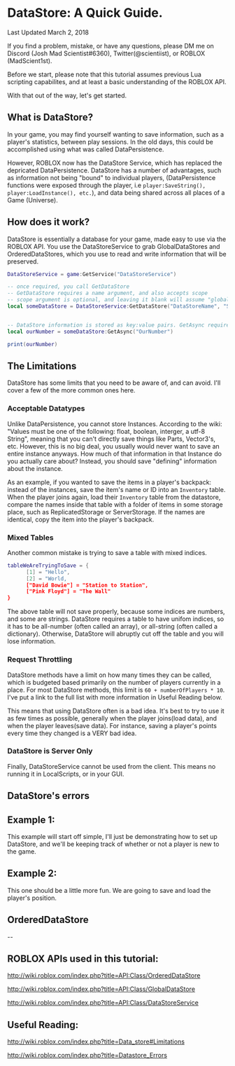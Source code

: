 # DataStore: A Quick Guide.

Last Updated March 2, 2018

If you find a problem, mistake, or have any questions, please DM me on Discord (Josh Mad Scientist#6360), Twitter(@scientiist), or ROBLOX (MadScient1st).


Before we start, please note that this tutorial assumes previous Lua scripting capabilites, and at least a basic understanding of the ROBLOX API.

With that out of the way, let's get started.

## What is DataStore?

In your game, you may find yourself wanting to save information, such as a player's statistics, between play sessions. In the old days, this could be accomplished using what was called DataPersistence. 

However, ROBLOX now has the DataStore Service, which has replaced the depricated DataPersistence. DataStore has a number of advantages, such as information not being "bound" to individual players, (DataPersistence functions were exposed through the player, i.e `player:SaveString(), player:LoadInstance(), etc.`), and data being shared across all places of a Game (Universe).

## How does it work?

DataStore is essentially a database for your game, made easy to use via the ROBLOX API. You use the DataStoreService to grab GlobalDataStores and OrderedDataStores, which you use to read and write information that will be preserved. 

```lua
DataStoreService = game:GetService("DataStoreService")

-- once required, you call GetDataStore
-- GetDataStore requires a name argument, and also accepts scope
-- scope argument is optional, and leaving it blank will assume "global" scope
local someDataStore = DataStoreService:GetDataStore("DataStoreName", "ScopeOfThisDataStore")


-- DataStore information is stored as key:value pairs. GetAsync requires the key string, and will return the value. If this is not already set, it will return nil.
local ourNumber = someDataStore:GetAsync("OurNumber")

print(ourNumber)
```

## The Limitations

DataStore has some limits that you need to be aware of, and can avoid. I'll cover a few of the more common ones here.

### Acceptable Datatypes

Unlike DataPersistence, you cannot store Instances. According to the wiki: "Values must be one of the following: float, boolean, interger, a utf-8 String", meaning that you can't directly save things like Parts, Vector3's, etc. However, this is no big deal, you usually would never want to save an entire instance anyways. How much of that information in that Instance do you actually care about? Instead, you should save "defining" information about the instance. 

As an example, if you wanted to save the items in a player's backpack: instead of the instances, save the item's name or ID into an `Inventory` table. When the player joins again, load their `Inventory` table from the datastore, compare the names inside that table with a folder of items in some storage place, such as ReplicatedStorage or ServerStorage. If the names are identical, copy the item into the player's backpack.

### Mixed Tables

Another common mistake is trying to save a table with mixed indices.

```lua
tableWeAreTryingToSave = {
      [1] = "Hello",
      [2] = "World,
      ["David Bowie"] = "Station to Station",
      ["Pink Floyd"] = "The Wall"
}
```

The above table will not save properly, because some indices are numbers, and some are strings. DataStore requires a table to have unifom indices, so it has to be all-number (often called an array), or all-string (often called a dictionary). Otherwise, DataStore will abruptly cut off the table and you will lose information.
  
### Request Throttling

DataStore methods have a limit on how many times they can be called, which is budgeted based primarily on the number of players currently in a place. For most DataStore methods, this limit is `60 + numberOfPlayers * 10`. I've put a link to the full list with more information in Useful Reading below.

This means that using DataStore often is a bad idea. It's best to try to use it as few times as possible, generally when the player joins(load data), and when the player leaves(save data). For instance, saving a player's points every time they changed is a VERY bad idea.

### DataStore is Server Only

Finally, DataStoreService cannot be used from the client. This means no running it in LocalScripts, or in your GUI.

## DataStore's errors


## Example 1:

This example will start off simple, I'll just be demonstrating how to set up DataStore, and we'll be keeping track of whether or not a player is new to the game.


## Example 2: 

This one should be a little more fun. We are going to save and load the player's position.


## OrderedDataStore


--
## ROBLOX APIs used in this tutorial:

http://wiki.roblox.com/index.php?title=API:Class/OrderedDataStore

http://wiki.roblox.com/index.php?title=API:Class/GlobalDataStore

http://wiki.roblox.com/index.php?title=API:Class/DataStoreService


## Useful Reading:

http://wiki.roblox.com/index.php?title=Data_store#Limitations

http://wiki.roblox.com/index.php?title=Datastore_Errors
